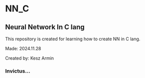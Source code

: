 #  NN_C
## Neural Network In C lang
This repository is created for learning how to create NN in C lang.

Made: 2024.11.28

Created by: Kesz Armin

### Invictus...